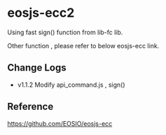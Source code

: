 # eosjs-ecc2

Using fast sign() function from lib-fc lib.

Other function , please refer to below eosjs-ecc link.

## Change Logs

- v1.1.2 Modify api_command.js , sign()

## Reference
https://github.com/EOSIO/eosjs-ecc


